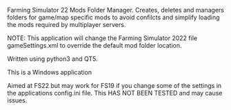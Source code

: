 Farming Simulator 22 Mods Folder Manager.
Creates, deletes and managers folders for game/map specific mods to avoid confilcts and simplify loading the mods required by multiplayer servers.

NOTE: This application will change the Farming Simulator 2022 file gameSettings.xml to override the default mod folder location.

Written using python3 and QT5.

This is a Windows application

Aimed at FS22 but may work for FS19 if you change some of the settings in the applications config.ini file.
This HAS NOT BEEN TESTED and may cause issues.
